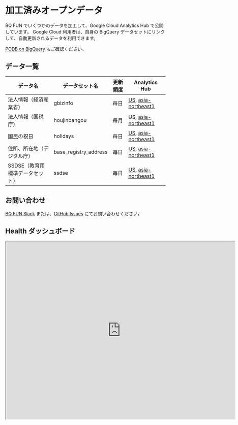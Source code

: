 # 加工済みオープンデータ

BQ FUN でいくつかのデータを加工して、Google Cloud Analytics Hub で公開しています。
Google Cloud 利用者は、自身の BigQuery データセットにリンクして、自動更新されるデータを利用できます。

[PODB on BigQuery](https://bqfun.jp/docs/podb) もご確認ください。

## データ一覧

| データ名          | データセット名               | 更新頻度 | Analytics Hub                                                                                                                                                                                                                                                                                                                                                                                                                                                                                                                                  |
|---------------|-----------------------|--|------------------------------------------------------------------------------------------------------------------------------------------------------------------------------------------------------------------------------------------------------------------------------------------------------------------------------------------------------------------------------------------------------------------------------------------------------------------------------------------------------------------------------------------------|
| 法人情報（経済産業省）   | gbizinfo              | 毎日 | [US](https://console.cloud.google.com/bigquery/analytics-hub/discovery/projects/jpdata/locations/us/dataExchanges/us_jpdata_1877561be8d/listings/gbizinfo_preprocessed_by_bq_fun_18253b3389d), [asia-northeast1](https://console.cloud.google.com/bigquery/analytics-hub/discovery/projects/jpdata/locations/asia-northeast1/dataExchanges/jpdata_18253a34a30/listings/gbizinfo_preprocessed_by_bq_fun_18253b3389d) |
| 法人情報（国税庁）     | houjinbangou          | 毎月 | ~~US~~, [asia-northeast1](https://console.cloud.google.com/bigquery/analytics-hub/discovery/projects/jpdata/locations/asia-northeast1/dataExchanges/jpdata_18253a34a30/listings/corporate_number_preprocessed_by_bq_fun_1843bbd5a18) |
| 国民の祝日         | holidays              | 毎日 | [US](https://console.cloud.google.com/bigquery/analytics-hub/discovery/projects/jpdata/locations/us/dataExchanges/us_jpdata_1877561be8d/listings/jp_holidays_preprocessed_by_bq_fun_18253c4e9dc), [asia-northeast1](https://console.cloud.google.com/bigquery/analytics-hub/discovery/projects/jpdata/locations/asia-northeast1/dataExchanges/jpdata_18253a34a30/listings/jp_holidays_preprocessed_by_bq_fun_18253c4e9dc) |
| 住所、所在地（デジタル庁） | base_registry_address | 毎日 | [US](https://console.cloud.google.com/bigquery/analytics-hub/discovery/projects/jpdata/locations/us/dataExchanges/us_jpdata_1877561be8d/listings/base_registry_address_preprocessed_by_bq_fun_123456789ab), [asia-northeast1](https://console.cloud.google.com/bigquery/analytics-hub/discovery/projects/jpdata/locations/asia-northeast1/dataExchanges/jpdata_18253a34a30/listings/base_registry_address_preprocessed_by_bq_fun_123456789ab) |
| SSDSE（教育用標準データセット） | ssdse                 | 毎日 | [US](https://console.cloud.google.com/bigquery/analytics-hub/discovery/projects/jpdata/locations/us/dataExchanges/us_jpdata_1877561be8d/listings/ssdse_preprocessed_by_bq_fun_190feead717), [asia-northeast1](https://console.cloud.google.com/bigquery/analytics-hub/discovery/projects/jpdata/locations/asia-northeast1/dataExchanges/jpdata_18253a34a30/listings/ssdse_preprocessed_by_bq_fun_190feeab20f) |

## お問い合わせ
[BQ FUN Slack](https://bqfun.jp/docs/#slack) または、[GitHub Issues](https://github.com/bqfun/jpdata/issues) にてお問い合わせください。

## Health ダッシュボード

<iframe width="720" height="560" src="https://datastudio.google.com/embed/reporting/8652cb6b-9436-4828-b4d8-72852d78d19e"></iframe>
